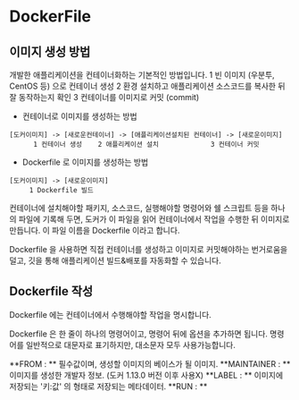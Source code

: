# DockerFile

## 이미지 생성 방법

개발한 애플리케이션을 컨테이너화하는 기본적인 방법입니다.
1  빈 이미지 (우분투, CentOS 등) 으로 컨테이너 생성
2  환경 설치하고 애플리케이션 소스코드를 복사한 뒤 잘 동작하는지 확인
3  컨테이너를 이미지로 커밋 (commit)

* 컨테이너로 이미지를 생성하는 방법
```
[도커이미지] -> [새로운컨테이너] -> [애플리케이션설치된 컨테이너] -> [새로운이미지]
      1 컨테이너 생성    2 애플리케이션 설치             3 컨테이너 커밋
```                                    

* Dockerfile 로 이미지를 생성하는 방법          
```    
[도커이미지] -> [새로운이미지]
     1 Dockerfile 빌드        
```                 

컨테이너에 설치해야할 패키지, 소스코드, 실행해야할 명령어와 쉘 스크립트 등을 하나의 파일에 기록해 두면, 도커가 이 파일을 읽어 컨테이너에서 작업을 수행한 뒤 이미지로 만듭니다. 이 파일 이름을 Dockerfile 이라고 합니다. 

Dockerfile 을 사용하면 직접 컨테이너를 생성하고 이미지로 커밋해야하는 번거로움을 덜고, 깃을 통해 애플리케이션 빌드&배포를 자동화할 수 있습니다.


## Dockerfile 작성

Dockerfile 에는 컨테이너에서 수행해야할 작업을 명시합니다.

Dockerfile 은 한 줄이 하나의 명령어이고, 명령어 뒤에 옵션을 추가하면 됩니다.
명령어를 일반적으로 대문자로 표기하지만, 대소문자 모두 사용가능합니다.

**FROM :  ** 필수값이며, 생성할 이미지의 베이스가 될 이미지.
**MAINTAINER : ** 이미지를 생성한 개발자 정보. (도커 1.13.0 버전 이후 사용X)
**LABEL : ** 이미지에 저장되는 '키:값' 의 형태로 저장되는 메타데이터.
**RUN : ** 


<!--stackedit_data:
eyJoaXN0b3J5IjpbMTEzMjM0NDcwLDU2NzgzODgxLC00NjQ1ND
QwMTAsMTk5MzU0MTM2OCw2MjE2OTU1MDIsLTM5NDMzMjUsMTcz
MjczOTk5XX0=
-->